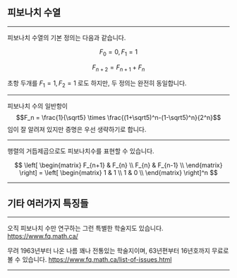 ## 피보나치 수열

---

피보나치 수열의 기본 정의는 다음과 같습니다.

$$F_0 = 0, F_1 = 1$$

$$ F_{n+2} = F_{n+1} + F_n $$

초항 두개를 $F_1 = 1, F_2 = 1$ 로도 하지만, 두 정의는 완전히 동일합니다.

---

피보나치 수의 일반항이 $$F_n = \frac{1}{\sqrt5} \times \frac{(1+\sqrt5)^n-(1-\sqrt5)^n}{2^n}$$ 임이 잘 알려져 있지만 증명은 우선 생략하기로 합니다.

---

행렬의 거듭제곱으로도 피보나치수를 표현할 수 있습니다.

$$ \left[
\begin{matrix}
    F_{n+1} & F_{n} \\
    F_{n} & F_{n-1} \\
\end{matrix}
\right] = \left[
\begin{matrix}
    1 & 1 \\
    1 & 0 \\
\end{matrix}
\right]^n $$

---

## 기타 여러가지 특징들

---

오직 피보나치 수만 연구하는 그런 특별한 학술지도 있습니다. https://www.fq.math.ca/

무려 1963년부터 나온 나름 꽤나 전통있는 학술지이며, 63년편부터 16년호까지 무료로 볼 수 있습니다. https://www.fq.math.ca/list-of-issues.html

---



